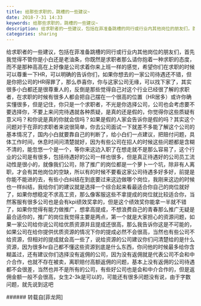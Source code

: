 ```yaml
---
title: 给那些求职的，跳槽的一些建议~
date: 2018-7-31 14:33
keywords: 给那些求职的，跳槽的一些建议~
description: 给求职者的一些建议，包括在菲准备跳槽的同行或行业内其他岗位的朋友们，首先我觉得不管你是小白还是老油条，你既然是求职者那么请你抱着一种求职的态度，而不是那种高高在上好像是公司求着你来上班一样的感觉，希望你们在求职的时候可以尊重一下HR，可以明确的告诉你们，如果你想去的一家公司待遇还不错，但是你把公司的HR得罪了，那么恭喜你，你与这家公司无缘，可以找下家了，其实很多小白都还是很尊重人的，反倒是那些觉得自己对这个行业已经很了解的求职者，在求职的时候有很多人都会把自己摆在一个很高的位置（HR居多）或许你确实懂很多，但是记住，你只是一个求职者，不光是你选择公司，公司也会考虑要不要选择你，不要上来问完待遇就各种质疑，是真的还是假的，你觉得你这些质疑有意义吗？和你说是真的你就会信吗？如果是假的人家会告诉你是假的吗？其实这个问题对于在菲的求职者来说很简单，你去公司面试一下就差不多能了解这个公司的基本情况了，国内小白就要靠自己的判断了，给小白们一点建议，把赔付问题，具体工作时间，休息时间问清楚就好，因为有些公司在招人的时候这些问题都是含糊不清的，能忽悠一个是一个，等你来这边入职了在想走就不是那么容易了，这个行业的公司是有很多，包括待遇好的公司一样也很多，但是真正待遇好的公司员工流动性是很小的，就像我们公司，除了推广的岗位都是一个萝卜一个坑，除非有人离职，才会有其他岗位的空缺，所以有的时候不要看这家公司待遇多好多好，前提是你能不能进的去，有些小白纠结在到底要过来这边做哪个岗位，我刚来这边的时候也一样纠结，我给你们的建议就是选择一个综合起来看最适合你自己的岗位就好了，如果你想稳定不求高工资，那么像客服这些不拿提成的岗位就比较适合你，当然客服有很多公司也是会有kpi绩效奖拿的，但是这个绩效奖你能拿一半就不错了，如果你觉得有能力做推广，想拿高提成，不想浪费自己的青春那么推广无疑是最合适你的，推广的岗位我觉得主要是两点，第一个就是大家担心的资源问题，如果一家公司给你说公司给优质资源并且提成还很高，那么我告诉你这是不可能的，如果公司在给你提供优质资源的情况下你的提成必然不会很高，当然也有些公司不给资源，但相对的提成就会高一些了，说给资源的公司建议你们问清楚给的是什么资源，因为很多hr自己都不懂这些资源到底是什么东西，你问他的时候最多给你含糊盖过，还有建议你们选择没有返佣的公司，因为没有返佣就是代表公司不会和中介合作，也就不存在被卖，离职赔付高额返佣的问题，基本上没有返佣的公司待遇都不会很差，当然也并不是所有的公司，有些好公司也是会和中介合作的，但是返佣金额一般不会很高，女生2-3k是可以的，可能还有很多问题没有说，由于字数问题，就先说到这吧
categories: sharing
---
```

<td class="t_f" id="postmessage_1575935">

给求职者的一些建议，包括在菲准备跳槽的同行或行业内其他岗位的朋友们，首先我觉得不管你是小白还是老油条，你既然是求职者那么请你抱着一种求职的态度，而不是那种高高在上好像是公司求着你来上班一样的感觉，希望你们在求职的时候可以尊重一下HR，可以明确的告诉你们，如果你想去的一家公司待遇还不错，但是你把公司的HR得罪了，那么恭喜你，你与这家公司无缘，可以找下家了，其实很多小白都还是很尊重人的，反倒是那些觉得自己对这个行业已经很了解的求职者，在求职的时候有很多人都会把自己摆在一个很高的位置（HR居多）或许你确实懂很多，但是记住，你只是一个求职者，不光是你选择公司，公司也会考虑要不要选择你，不要上来问完待遇就各种质疑，是真的还是假的，你觉得你这些质疑有意义吗？和你说是真的你就会信吗？如果是假的人家会告诉你是假的吗？其实这个问题对于在菲的求职者来说很简单，你去公司面试一下就差不多能了解这个公司的基本情况了，国内小白就要靠自己的判断了，给小白们一点建议，把赔付问题，具体工作时间，休息时间问清楚就好，因为有些公司在招人的时候这些问题都是含糊不清的，能忽悠一个是一个，等你来这边入职了在想走就不是那么容易了，这个行业的公司是有很多，包括待遇好的公司一样也很多，但是真正待遇好的公司员工流动性是很小的，就像我们公司，除了推广的岗位都是一个萝卜一个坑，除非有人离职，才会有其他岗位的空缺，所以有的时候不要看这家公司待遇多好多好，前提是你能不能进的去，有些小白纠结在到底要过来这边做哪个岗位，我刚来这边的时候也一样纠结，我给你们的建议就是选择一个综合起来看最适合你自己的岗位就好了，如果你想稳定不求高工资，那么像客服这些不拿提成的岗位就比较适合你，当然客服有很多公司也是会有kpi绩效奖拿的，但是这个绩效奖你能拿一半就不错了，如果你觉得有能力做推广，想拿高提成，不想浪费自己的青春那么推广无疑是最合适你的，推广的岗位我觉得主要是两点，第一个就是大家担心的资源问题，如果一家公司给你说公司给优质资源并且提成还很高，那么我告诉你这是不可能的，如果公司在给你提供优质资源的情况下你的提成必然不会很高，当然也有些公司不给资源，但相对的提成就会高一些了，说给资源的公司建议你们问清楚给的是什么资源，因为很多hr自己都不懂这些资源到底是什么东西，你问他的时候最多给你含糊盖过，还有建议你们选择没有返佣的公司，因为没有返佣就是代表公司不会和中介合作，也就不存在被卖，离职赔付高额返佣的问题，基本上没有返佣的公司待遇都不会很差，当然也并不是所有的公司，有些好公司也是会和中介合作的，但是返佣金额一般不会很高，女生2-3k是可以的，可能还有很多问题没有说，由于字数问题，就先说到这吧<br/>
</td>
###### 转载自[菲龙网]